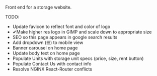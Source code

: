Front end for a storage website.

TODO: 

  -  Update favicon to reflect font and color of logo
  -  &#x2714;Make higher res logo in GIMP and scale down to appropriate size 
  -  SEO so this page appears in google search results
  -  Add dropdown (&#9776;) to mobile view
  -  Banner carousel on home page
  -  Update body text on home page
  -  Populate Units with storage unit specs (price, size, rent button)
  -  Populate Contact Us with contact info
  -  Resolve NGINX React-Router conflicts
